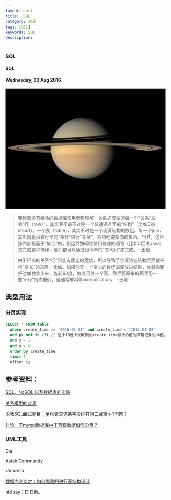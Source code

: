 ```yaml
---
layout: post
title:  SQL
category: 资源
tags: [SQL]
keywords: SQL
description:
---
```


### SQL

#### SQL

#### Wednesday, 03 Aug 2016

![cassini](/../../assets/img/resource/2016/cassini_5.jpg)

> 我想很多有经验的数据库使用者都理解，关系式模型的每一个“关系”或者“行（row）”，其实表示的不过是一个普通语言里的“结构”（比如C的struct）。一个表（table），其实不过是一个装满结构的数组。每一个join，其实就是沿着行里的“指针”进行“寻址”，找到他说指向的东西。当然，这些操作都是基于“集合”的，但这并妨碍你使用普通的语言（比如C后者Java）来完成这种操作，他们都可以通过很简单的“库代码”来完成。
-王垠

> 由于经典的关系“行”只能有固定的宽度，所以导致了你没法在结构里面放任何“变长”的东西。比如，如果你有一个变长的数组需要放进结果，你就需要把他单独拿出来，旋转90度，做成另外一个表，然后再原来的表里用一些“key”指向他们。这通常被叫做normalization。
-王垠

## 典型用法

### 分页实现

````sql
SELECT * FROM table
  where create_time >= '2016-01-01' and create_time < '2016-08-08'
  and pk not in (?) // 这个ID是上次取到的create_time最大的值的所有记录的pk值，优化性能
  and x = 3
  and y > 0
  order by create_time
  limit 1
  offset 0;

````


## 参考资料：

[SQL，NoSQL 以及数据库的实质](http://www.jianshu.com/p/092b1555ca3d#)

[关系模型的实质](http://www.yinwang.org/blog-cn/2014/04/24/relational)

[求教SQL面试题目：单张表查询某字段排在第二或第n-1问题？](https://www.zhihu.com/question/29512075)

[讨论一下mysql数据库中千万级数据如何分页？](https://yq.aliyun.com/ask/5030)

### UML工具

Dia

Astah Community

Umbrello 


[数据库杂谈之：如何优雅的进行表结构设计](https://zhuanlan.zhihu.com/p/20785905)

hid say：日日新。

